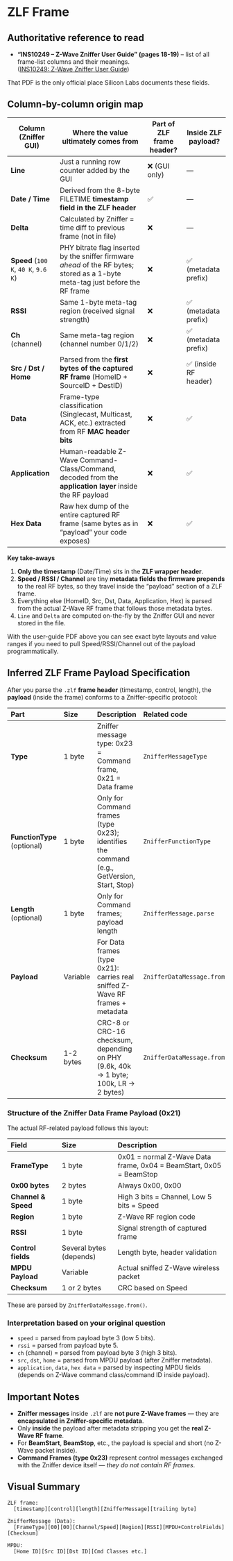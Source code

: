 # ZLF Frame

## Authoritative reference to read

- **“INS10249 – Z-Wave Zniffer User Guide” (pages 18-19)** – list of all
  frame-list columns and their meanings.  
   ([INS10249: Z-Wave Zniffer User Guide](https://www.silabs.com/documents/public/user-guides/INS10249-Z-Wave-Zniffer-User-Guide.pdf))

That PDF is the only official place Silicon Labs documents these fields.

## Column-by-column origin map

| Column (Zniffer GUI)                 | Where the value ultimately comes from                                                                                           | Part of ZLF frame header? | Inside ZLF payload?   |
| ------------------------------------ | ------------------------------------------------------------------------------------------------------------------------------- | ------------------------- | --------------------- |
| **Line**                             | Just a running row counter added by the GUI                                                                                     | ❌ (GUI only)             | —                     |
| **Date / Time**                      | Derived from the 8-byte FILETIME **timestamp field in the ZLF header**                                                          | ✅                        | —                     |
| **Delta**                            | Calculated by Zniffer = time diff to previous frame (not in file)                                                               | ❌                        | —                     |
| **Speed** (`100 K`, `40 K`, `9.6 K`) | PHY bitrate flag inserted by the sniffer firmware _ahead_ of the RF bytes; stored as a 1-byte meta-tag just before the RF frame | ❌                        | ✅ (metadata prefix)  |
| **RSSI**                             | Same 1-byte meta-tag region (received signal strength)                                                                          | ❌                        | ✅ (metadata prefix)  |
| **Ch** (channel)                     | Same meta-tag region (channel number 0/1/2)                                                                                     | ❌                        | ✅ (metadata prefix)  |
| **Src / Dst / Home**                 | Parsed from the **first bytes of the captured RF frame** (HomeID + SourceID + DestID)                                           | ❌                        | ✅ (inside RF header) |
| **Data**                             | Frame-type classification (Singlecast, Multicast, ACK, etc.) extracted from RF **MAC header bits**                              | ❌                        | ✅                    |
| **Application**                      | Human-readable Z-Wave Command-Class/Command, decoded from the **application layer** inside the RF payload                       | ❌                        | ✅                    |
| **Hex Data**                         | Raw hex dump of the entire captured RF frame (same bytes as in “payload” your code exposes)                                     | ❌                        | ✅                    |

**Key take-aways**

1. **Only the timestamp** (Date/Time) sits in the **ZLF wrapper header**.
2. **Speed / RSSI / Channel** are tiny **metadata fields the firmware prepends**
   to the real RF bytes, so they travel inside the “payload” section of a ZLF
   frame.
3. Everything else (HomeID, Src, Dst, Data, Application, Hex) is parsed from the
   actual Z-Wave RF frame that follows those metadata bytes.
4. `Line` and `Delta` are computed on-the-fly by the Zniffer GUI and never
   stored in the file.

With the user-guide PDF above you can see exact byte layouts and value ranges if
you need to pull Speed/RSSI/Channel out of the payload programmatically.

## Inferred ZLF Frame Payload Specification

After you parse the `.zlf` **frame header** (timestamp, control, length), the
**payload** (inside the frame) conforms to a Zniffer-specific protocol:

| Part                        | Size      | Description                                                                                 | Related code              |
| :-------------------------- | :-------- | :------------------------------------------------------------------------------------------ | :------------------------ |
| **Type**                    | 1 byte    | Zniffer message type: 0x23 = Command frame, 0x21 = Data frame                               | `ZnifferMessageType`      |
| **FunctionType** (optional) | 1 byte    | Only for Command frames (type 0x23); identifies the command (e.g., GetVersion, Start, Stop) | `ZnifferFunctionType`     |
| **Length** (optional)       | 1 byte    | Only for Command frames; payload length                                                     | `ZnifferMessage.parse`    |
| **Payload**                 | Variable  | For Data frames (type 0x21): carries real sniffed Z-Wave RF frames + metadata               | `ZnifferDataMessage.from` |
| **Checksum**                | 1-2 bytes | CRC-8 or CRC-16 checksum, depending on PHY (9.6k, 40k → 1 byte; 100k, LR → 2 bytes)         | `ZnifferDataMessage.from` |

### Structure of the Zniffer **Data** Frame Payload (0x21)

The actual RF-related payload follows this layout:

| Field               | Size                    | Description                                                        |
| :------------------ | :---------------------- | :----------------------------------------------------------------- |
| **FrameType**       | 1 byte                  | 0x01 = normal Z-Wave Data frame, 0x04 = BeamStart, 0x05 = BeamStop |
| **0x00 bytes**      | 2 bytes                 | Always 0x00, 0x00                                                  |
| **Channel & Speed** | 1 byte                  | High 3 bits = Channel, Low 5 bits = Speed                          |
| **Region**          | 1 byte                  | Z-Wave RF region code                                              |
| **RSSI**            | 1 byte                  | Signal strength of captured frame                                  |
| **Control fields**  | Several bytes (depends) | Length byte, header validation                                     |
| **MPDU Payload**    | Variable                | Actual sniffed Z-Wave wireless packet                              |
| **Checksum**        | 1 or 2 bytes            | CRC based on Speed                                                 |

These are parsed by `ZnifferDataMessage.from()`.

### Interpretation based on your original question

- `speed` = parsed from payload byte 3 (low 5 bits).
- `rssi` = parsed from payload byte 5.
- `ch` (channel) = parsed from payload byte 3 (high 3 bits).
- `src`, `dst`, `home` = parsed from MPDU payload (after Zniffer metadata).
- `application`, `data`, `hex data` = parsed by inspecting MPDU fields (depends
  on Z-Wave command class/command ID inside payload).

## Important Notes

- **Zniffer messages** inside `.zlf` are **not pure Z-Wave frames** — they are
  **encapsulated in Zniffer-specific metadata**.
- Only **inside** the payload after metadata stripping you get the **real Z-Wave
  RF frame**.
- For **BeamStart**, **BeamStop**, etc., the payload is special and short (no
  Z-Wave packet inside).
- **Command Frames (type 0x23)** represent control messages exchanged with the
  Zniffer device itself — _they do not contain RF frames_.

## Visual Summary

```text
ZLF frame:
  [timestamp][control][length][ZnifferMessage][trailing byte]

ZnifferMessage (Data):
  [FrameType][00][00][Channel/Speed][Region][RSSI][MPDU+ControlFields][Checksum]

MPDU:
  [Home ID][Src ID][Dst ID][Cmd Classes etc.]
```
